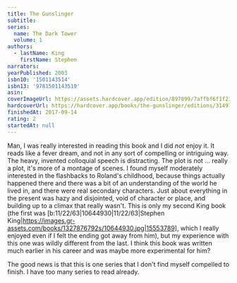 ```yaml
---
title: The Gunslinger
subtitle:
series:
  name: The Dark Tower
  volume: 1
authors:
  - lastName: King
    firstName: Stephen
narrators:
yearPublished: 2003
isbn10: '1501143514'
isbn13: '9781501143519'
asin:
coverImageUrl: https://assets.hardcover.app/edition/897899/7affbf6f1f214c2166a7d774710751f18aa939b7.jpeg
hardcoverUrl: https://hardcover.app/books/the-gunslinger/editions/31497122
finishedAt: 2017-09-14
rating: 2
startedAt: null
---
```


Man, I was really interested in reading this book and I did _not_ enjoy it. It reads like a fever dream, and not in any sort of compelling or intriguing way. The heavy, invented colloquial speech is distracting. The plot is not … really a plot, it's more of a montage of scenes. I found myself moderately interested in the flashbacks to Roland's childhood, because things actually happened there and there was a bit of an understanding of the world he lived in, and there were real secondary characters. Just about everything in the present was hazy and disjointed, void of character or place, and building up to a climax that really wasn't. This is only my second King book (the first was [b:11/22/63|10644930|11/22/63|Stephen King|https://images.gr-assets.com/books/1327876792s/10644930.jpg|15553789], which I really enjoyed even if I felt the ending got away from him), but my experience with this one was wildly different from the last. I think this book was written much earlier in his career and was maybe more experimental for him?

The good news is that this is one series that I don't find myself compelled to finish. I have too many series to read already.
